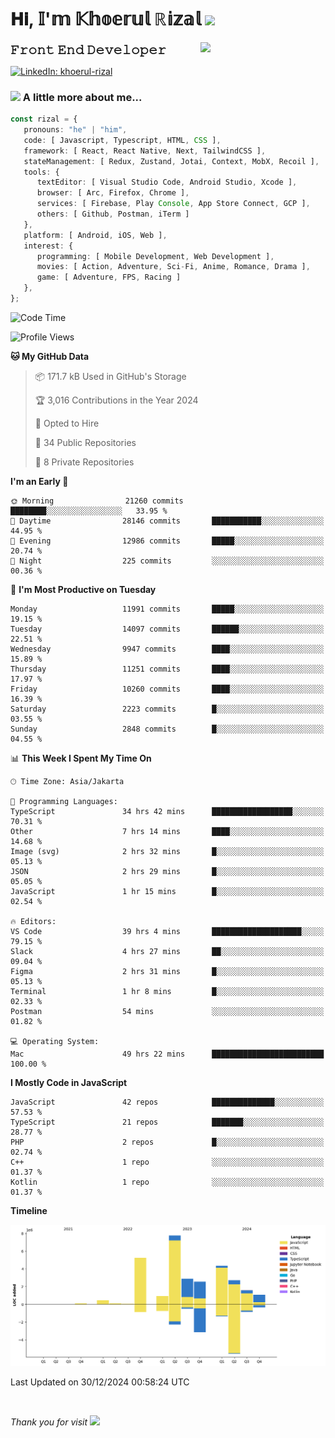 <h1> 𝐇𝐢, 𝕀'𝕞 𝕂𝕙𝕠𝕖𝕣𝕦𝕝 ℝ𝕚𝕫𝕒𝕝 <img src="https://media.giphy.com/media/mGcNjsfWAjY5AEZNw6/giphy.gif" width="50"></h1>
<img align='right' src="https://media.giphy.com/media/v1.Y2lkPTc5MGI3NjExOWI2ajR2NGJubzBsZHFuaHMwajRrcDNsNXJwOG8yb3F0NjhkNXF4OSZlcD12MV9pbnRlcm5hbF9naWZfYnlfaWQmY3Q9cw/fkZukR450RQ1qnGaq9/giphy.gif" width="200">
<strong style="font-size:20px;">𝙵𝚛𝚘𝚗𝚝 𝙴𝚗𝚍 𝙳𝚎𝚟𝚎𝚕𝚘𝚙𝚎𝚛</strong>
</p></em>

[![LinkedIn: khoerul-rizal](https://img.shields.io/badge/khoerul--rizal-blue?style=flat-square&logo=Linkedin&logoColor=white&link=https://www.linkedin.com/in/khoerul-rizal/)](https://www.linkedin.com/in/khoerul-rizal/)

### <img src="https://media.giphy.com/media/VgCDAzcKvsR6OM0uWg/giphy.gif" width="50"> A little more about me...

```typescript
const rizal = {
   pronouns: "he" | "him",
   code: [ Javascript, Typescript, HTML, CSS ],
   framework: [ React, React Native, Next, TailwindCSS ],
   stateManagement: [ Redux, Zustand, Jotai, Context, MobX, Recoil ],
   tools: {
      textEditor: [ Visual Studio Code, Android Studio, Xcode ],
      browser: [ Arc, Firefox, Chrome ],
      services: [ Firebase, Play Console, App Store Connect, GCP ],
      others: [ Github, Postman, iTerm ]
   },
   platform: [ Android, iOS, Web ],
   interest: {
      programming: [ Mobile Development, Web Development ],
      movies: [ Action, Adventure, Sci-Fi, Anime, Romance, Drama ],
      game: [ Adventure, FPS, Racing ]
   },
};
```

<!--START_SECTION:waka-->
![Code Time](http://img.shields.io/badge/Code%20Time-1%2C948%20hrs%2041%20mins-blue)

![Profile Views](http://img.shields.io/badge/Profile%20Views-0-blue)

**🐱 My GitHub Data** 

> 📦 171.7 kB Used in GitHub's Storage 
 > 
> 🏆 3,016 Contributions in the Year 2024
 > 
> 💼 Opted to Hire
 > 
> 📜 34 Public Repositories 
 > 
> 🔑 8 Private Repositories 
 > 
**I'm an Early 🐤** 

```text
🌞 Morning                21260 commits       ████████░░░░░░░░░░░░░░░░░   33.95 % 
🌆 Daytime                28146 commits       ███████████░░░░░░░░░░░░░░   44.95 % 
🌃 Evening                12986 commits       █████░░░░░░░░░░░░░░░░░░░░   20.74 % 
🌙 Night                  225 commits         ░░░░░░░░░░░░░░░░░░░░░░░░░   00.36 % 
```
📅 **I'm Most Productive on Tuesday** 

```text
Monday                   11991 commits       █████░░░░░░░░░░░░░░░░░░░░   19.15 % 
Tuesday                  14097 commits       ██████░░░░░░░░░░░░░░░░░░░   22.51 % 
Wednesday                9947 commits        ████░░░░░░░░░░░░░░░░░░░░░   15.89 % 
Thursday                 11251 commits       ████░░░░░░░░░░░░░░░░░░░░░   17.97 % 
Friday                   10260 commits       ████░░░░░░░░░░░░░░░░░░░░░   16.39 % 
Saturday                 2223 commits        █░░░░░░░░░░░░░░░░░░░░░░░░   03.55 % 
Sunday                   2848 commits        █░░░░░░░░░░░░░░░░░░░░░░░░   04.55 % 
```


📊 **This Week I Spent My Time On** 

```text
🕑︎ Time Zone: Asia/Jakarta

💬 Programming Languages: 
TypeScript               34 hrs 42 mins      ██████████████████░░░░░░░   70.31 % 
Other                    7 hrs 14 mins       ████░░░░░░░░░░░░░░░░░░░░░   14.68 % 
Image (svg)              2 hrs 32 mins       █░░░░░░░░░░░░░░░░░░░░░░░░   05.13 % 
JSON                     2 hrs 29 mins       █░░░░░░░░░░░░░░░░░░░░░░░░   05.05 % 
JavaScript               1 hr 15 mins        █░░░░░░░░░░░░░░░░░░░░░░░░   02.54 % 

🔥 Editors: 
VS Code                  39 hrs 4 mins       ████████████████████░░░░░   79.15 % 
Slack                    4 hrs 27 mins       ██░░░░░░░░░░░░░░░░░░░░░░░   09.04 % 
Figma                    2 hrs 31 mins       █░░░░░░░░░░░░░░░░░░░░░░░░   05.13 % 
Terminal                 1 hr 8 mins         █░░░░░░░░░░░░░░░░░░░░░░░░   02.33 % 
Postman                  54 mins             ░░░░░░░░░░░░░░░░░░░░░░░░░   01.82 % 

💻 Operating System: 
Mac                      49 hrs 22 mins      █████████████████████████   100.00 % 
```

**I Mostly Code in JavaScript** 

```text
JavaScript               42 repos            ██████████████░░░░░░░░░░░   57.53 % 
TypeScript               21 repos            ███████░░░░░░░░░░░░░░░░░░   28.77 % 
PHP                      2 repos             █░░░░░░░░░░░░░░░░░░░░░░░░   02.74 % 
C++                      1 repo              ░░░░░░░░░░░░░░░░░░░░░░░░░   01.37 % 
Kotlin                   1 repo              ░░░░░░░░░░░░░░░░░░░░░░░░░   01.37 % 
```



**Timeline**

![Lines of Code chart](https://raw.githubusercontent.com/khoerulrizal/khoerulrizal/main/assets/bar_graph.png)


 Last Updated on 30/12/2024 00:58:24 UTC
<!--END_SECTION:waka-->
</details>
<br/>

<em>Thank you for visit</em> <img src="https://media.giphy.com/media/v1.Y2lkPTc5MGI3NjExcHdvNm1qZWtjaGw0ZjdwM3Z3NnY2dHlueTVuODBta2FiY20wM2YybSZlcD12MV9pbnRlcm5hbF9naWZfYnlfaWQmY3Q9cw/tV25tpdKqdFa9x81k2/giphy.gif" width="40">
